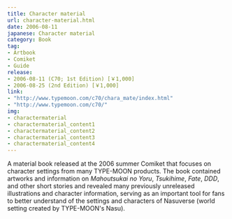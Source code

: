 ```yaml
---
title: Character material
url: character-material.html
date: 2006-08-11
japanese: Character material
category: Book
tag:
- Artbook
- Comiket
- Guide
release:
- 2006-08-11 (C70; 1st Edition) [￥1,000]
- 2006-08-25 (2nd Edition) [￥1,000]
link:
- "http://www.typemoon.com/c70/chara_mate/index.html"
- "http://www.typemoon.com/c70/"
img:
- charactermaterial
- charactermaterial_content1
- charactermaterial_content2
- charactermaterial_content3
- charactermaterial_content4
---
```


A material book released at the 2006 summer Comiket that focuses on character settings from many TYPE-MOON products. The book contained artworks and information on *Mahoutsukai no Yoru*, *Tsukihime*, *Fate*, *DDD*, and other short stories and revealed many previously unreleased illustrations and character information, serving as an important tool for fans to better understand of the settings and characters of Nasuverse (world setting created by TYPE-MOON's Nasu).